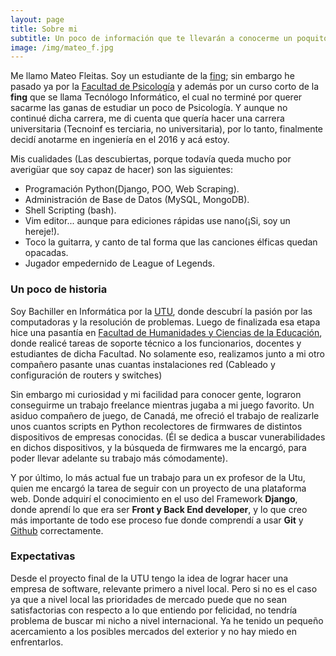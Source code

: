 ```yaml
---
layout: page
title: Sobre mi
subtitle: Un poco de información que te llevarán a conocerme un poquito más
image: /img/mateo_f.jpg
---
```


Me llamo Mateo Fleitas. Soy un estudiante de la [fing](https://www.fing.edu.uy); sin embargo he pasado ya por la [Facultad de Psicología](https://www.psico.edu.uy)
y además por un curso corto de la **fing** que se llama Tecnólogo Informático, el cual no terminé por querer sacarme las ganas de estudiar un poco de Psicología. Y aunque no continué dicha carrera, me di cuenta que quería hacer una carrera universitaria (Tecnoinf es terciaria, no universitaria), por lo tanto, finalmente decidí anotarme en ingeniería en el 2016 y acá estoy.


Mis cualidades (Las descubiertas, porque todavía queda mucho por averigüar que soy capaz de hacer) son las siguientes:
* Programación Python(Django, POO, Web Scraping).
* Administración de Base de Datos (MySQL, MongoDB).
* Shell Scripting (bash).
* Vim editor... aunque para ediciones rápidas use nano(¡Si, soy un hereje!).
* Toco la guitarra, y canto de tal forma que las canciones élficas quedan opacadas.
* Jugador empedernido de League of Legends.


### Un poco de historia

Soy Bachiller en Informática por la [UTU](https://www.utu.edu.uy), donde descubrí la pasión por las computadoras y la resolución de problemas.
Luego de finalizada esa etapa hice una pasantía en [Facultad de Humanidades y Ciencias de la Educación](http://www.fhuce.edu.uy), donde realicé tareas de soporte técnico a los funcionarios, docentes y estudiantes de dicha Facultad. No solamente eso, realizamos junto a mi otro compañero pasante unas cuantas instalaciones red (Cableado y configuración de routers y switches)

Sin embargo mi curiosidad y mi facilidad para conocer gente, lograron conseguirme un trabajo freelance mientras jugaba a mi juego favorito. Un asiduo compañero de juego, de Canadá, me ofreció el trabajo de realizarle unos cuantos scripts en Python recolectores de firmwares de distintos dispositivos de empresas conocidas. (Él se dedica a buscar vunerabilidades en dichos dispositivos, y la búsqueda de firmwares me la encargó, para poder llevar adelante su trabajo más cómodamente).

Y por último, lo más actual fue un trabajo para un ex profesor de la Utu, quien me encargó la tarea de seguir con un proyecto de una plataforma web. Donde adquirí el conocimiento en el uso del Framework **Django**, donde aprendí lo que era ser **Front y Back End developer**, y lo que creo más importante de todo ese proceso fue donde comprendí a usar **Git** y [Github](https://github.io) correctamente.


### Expectativas

Desde el proyecto final de la UTU tengo la idea de lograr hacer una empresa de software, relevante primero a nivel local. Pero si no es el caso ya que a nivel local las prioridades de mercado puede que no sean satisfactorias con respecto a lo que entiendo por felicidad, no tendría problema de buscar mi nicho a nivel internacional. Ya he tenido un pequeño acercamiento a los posibles mercados del exterior y no hay miedo en enfrentarlos.
